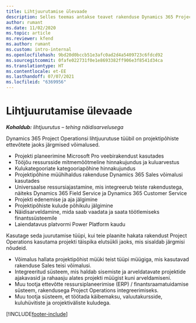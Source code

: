 ```yaml
---
title: Lihtjuurutamise ülevaade
description: Selles teemas antakse teavet rakenduse Dynamics 365 Project Operations lihtjuurutamise kohta.
author: rumant
ms.date: 11/02/2020
ms.topic: article
ms.reviewer: kfend
ms.author: rumant
ms.custom: intro-internal
ms.openlocfilehash: 9bd20d0bccb51e3afc0ad2d4a5409723c6fdcd92
ms.sourcegitcommit: 0fafe022731f0e1e8693382ff906e3f8541d34ca
ms.translationtype: HT
ms.contentlocale: et-EE
ms.lasthandoff: 07/07/2021
ms.locfileid: "6369956"
---
```

# <a name="lite-deployment-overview"></a>Lihtjuurutamise ülevaade

_**Kohaldub:** lihtjuurutus – tehing näidisarvelusega_

Dynamics 365 Project Operationsi lihtjuurutuse tüübil on projektipõhiste ettevõtete jaoks järgmised võimalused.

- Projekti planeerimine Microsoft Pro veebirakendust kasutades
- Tööjõu ressursside mitmemõõtmeline hinnakujundus ja kuluarvestus
- Kulukategooriate kategooriapõhine hinnakujundus
- Projektipõhine müühihaldus rakenduse Dynamics 365 Sales võimalusi kasutades
- Universaalse ressursiajastamine, mis integreerub teiste rakendustega, näiteks Dynamics 365 Field Service ja Dynamics 365 Customer Service
- Projekti edenemise ja aja jälgimine
- Projektipõhiste kulude põhikulu jälgimine
- Näidisarveldamine, mida saab vaadata ja saata töötlemiseks finantssüsteemile
- Laiendatavus platvormi Power Platform kaudu

Kasutage seda juurutamise tüüpi, kui teie plaanite hakata rakendust Project Operations kasutama projekti täispika elutsükli jaoks, mis sisaldab järgmisi nõudeid.

- Võimalus hallata projektipõhist müüki teist tüüpi müügiga, mis kasutavad rakenduse Sales teisi võimalusi.
- Integreeritud süsteem, mis haldab sisemiste ja arveldatavate projektide ajakavasid ja rahaasju alates projekti müügist kuni arveldamiseni.
- Muu tootja ettevõtte ressursiplaneerimise (ERP) / finantsraamatuidamise süsteem, rakendusega Project Operations integreerimiseks.
- Muu tootja süsteem, et töötada käibemaksu, valuutakursside, kuluhüvitiste ja orojektiväliste kuludega.


[!INCLUDE[footer-include](../includes/footer-banner.md)]